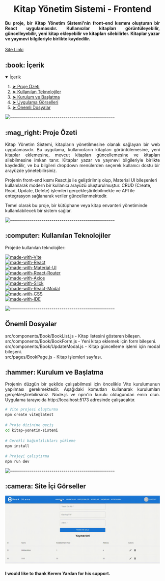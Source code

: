 <h1 align="center">Kitap Yönetim Sistemi - Frontend</h1>
<h4 align="justify"> 
Bu proje, bir Kitap Yönetim Sistemi'nin front-end kısmını oluşturan bir React uygulamasıdır. Kullanıcılar kitapları görüntüleyebilir, güncelleyebilir, yeni kitap ekleyebilir ve kitapları silebilirler. Kitaplar yazar ve yayınevi bilgileriyle birlikte kaydedilir.
</h4>
<p>
<a href="https://kitap-yonetim-sistemi-frontend.vercel.app/">Site Linki</a> <br>
</p>

<h2 id="table-of-contents"> :book: İçerik</h2>

<details open="open">
  <summary>İçerik</summary>
  <ol>
    <li><a href="#proje-ozeti"> ➤ Proje Özeti</a></li>
    <li><a href="#teknolojiler"> ➤ Kullanılan Teknolojiler</a></li>
    <li><a href="#kurulum"> ➤ Kurulum ve Başlatma</a></li>
    <li><a href="#sistem-gorselleri"> ➤ Uygulama Görselleri</a></li>
    <li><a href="#önemli"> ➤ Önemli Dosyalar</a></li>
  </ol>
</details>

![-----------------------------------------------------](https://raw.githubusercontent.com/andreasbm/readme/master/assets/lines/rainbow.png)

<!-- PROJECT OVERVIEW -->
<h2 id="proje-ozeti"> :mag_right: Proje Özeti</h2>

<p align="justify"> 
Kitap Yönetim Sistemi, kitapların yönetilmesine olanak sağlayan bir web uygulamasıdır. Bu uygulama, kullanıcıların kitapları görüntülemesine, yeni kitaplar eklemesine, mevcut kitapları güncellemesine ve kitapları silebilmesine imkan tanır. Kitaplar yazar ve yayınevi bilgileriyle birlikte kaydedilir, ve bu bilgileri dropdown menülerden seçerek kullanıcı dostu bir arayüzde yönetebilirsiniz.

Projenin front-end kısmı React.js ile geliştirilmiş olup, Material UI bileşenleri kullanılarak modern bir kullanıcı arayüzü oluşturulmuştur. CRUD (Create, Read, Update, Delete) işlemleri gerçekleştirilebilmekte ve API ile entegrasyon sağlanarak veriler güncellenmektedir.

Temel olarak bu proje, bir kütüphane veya kitap envanteri yönetiminde kullanılabilecek bir sistem sağlar.
</p>

![-----------------------------------------------------](https://raw.githubusercontent.com/andreasbm/readme/master/assets/lines/rainbow.png)

<!-- USED TECHNOLOGIES -->
<h2 id="teknolojiler">:computer: Kullanılan Teknolojiler</h2>

<p align="justify"> 
Projede kullanılan teknolojiler:

[![made-with-Vite](https://img.shields.io/badge/Made%20with-Vite-red.svg)](https://vitejs.dev/) <br>
[![made-with-React](https://img.shields.io/badge/Made%20with-React-blueviolet.svg)](https://reactjs.org/) <br>
[![made-with-Material-UI](https://img.shields.io/badge/Made%20with-Material--UI-lightblue.svg)](https://mui.com/) <br>
[![made-with-React-Router](https://img.shields.io/badge/Made%20with-React--Router-red.svg)](https://reactrouter.com/) <br>
[![made-with-Axios](https://img.shields.io/badge/Made%20with-Axios-blue.svg)](https://axios-http.com/) <br>
[![made-with-Slick](https://img.shields.io/badge/Made%20with-Slick-orange.svg)](https://kenwheeler.github.io/slick/) <br>
[![made-with-React-Modal](https://img.shields.io/badge/Made%20with-React--Modal-yellow.svg)](https://reactcommunity.org/react-modal/) <br>
[![made-with-CSS](https://img.shields.io/badge/Made%20with-CSS-green.svg)](https://www.w3.org/Style/CSS/) <br>
[![made-with-IDE](https://img.shields.io/badge/IDE-VS%20Code%20%2F%20WebStorm%20%2F%20Herhangi%20bir%20IDE-blue.svg)](https://code.visualstudio.com/)
</p>

![-----------------------------------------------------](https://raw.githubusercontent.com/andreasbm/readme/master/assets/lines/rainbow.png)

<h2 id="önemli">Önemli Dosyalar</h2>
<p align="justify"> 
src/components/Book/BookList.js - Kitap listesini gösteren bileşen.<br>
src/components/Book/BookForm.js - Yeni kitap eklemek için form bileşeni.<br>
src/components/Book/UpdateModal.js - Kitap güncelleme işlemi için modal bileşeni.<br>
src/pages/BookPage.js - Kitap işlemleri sayfası.<br>
</p>
<!-- SETUP AND LAUNCH -->

<h2 id="kurulum"> :hammer: Kurulum ve Başlatma</h2>

<p align="justify"> 
Projenin düzgün bir şekilde çalışabilmesi için öncelikle Vite kurulumunun yapılması gerekmektedir. Aşağıdaki komutları kullanarak kurulumları gerçekleştirebilirsiniz.
Node.js ve npm'in kurulu olduğundan emin olun.
Uygulama tarayıcıda http://localhost:5173 adresinde çalışacaktır.

```bash
# Vite projesi oluşturma
npm create vite@latest 

# Proje dizinine geçiş
cd kitap-yonetim-sistemi

# Gerekli bağımlılıkları yükleme
npm install

# Projeyi çalıştırma
npm run dev

```

![-----------------------------------------------------](https://raw.githubusercontent.com/andreasbm/readme/master/assets/lines/rainbow.png)

<!-- PROGRAM SCREENSHOTS -->
<h2 id="sistem-gorselleri"> :camera: Site İçi Görseller</h2>

<p align="justify"> 

![GIF Açıklaması](projeGIF.gif)
 
</p>

<h4> I would like to thank Kerem Yardan for his support. </h4>